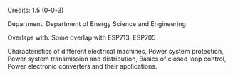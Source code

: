 Credits: 1.5 (0-0-3)

Department: Department of Energy Science and Engineering

Overlaps with: Some overlap with ESP713, ESP705

Characteristics of different electrical machines, Power system protection, Power system transmission and distribution, Basics of closed loop control, Power electronic converters and their applications.